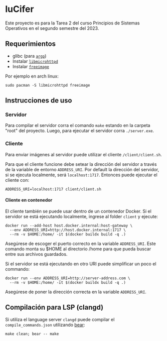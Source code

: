 # luCifer

Este proyecto es para la Tarea 2 del curso Principios de Sistemas Operativos en el segundo semestre del 2023.

## Requerimientos
- glibc (para [`argp`](https://www.gnu.org/software/libc/manual/html_node/Argp.html))
- Instalar [`libmicrohttpd`](https://www.gnu.org/software/libmicrohttpd/)
- Instalar [`freeimage`](https://freeimage.sourceforge.io/)

Por ejemplo en arch linux:
```
sudo pacman -S libmicrohttpd freeimage
```

## Instrucciones de uso

### Servidor
Para compilar el servidor corra el comando `make` estando en la carpeta "root" del proyecto. Luego, para ejecutar el servidor corra `./server.exe`.

### Cliente
Para enviar imágenes al servidor puede utilizar el cliente `/client/client.sh`.

Para que el cliente funcione debe setear la dirección del servidor a través de la variable de entorno `ADDRESS_URI`.
Por default la dirección del servidor, si se ejecuta localmente, será `localhost:1717`. Entonces puede ejecutar el cliente con:

```
ADDRESS_URI=localhost:1717 client/client.sh
```

#### Cliente en contenedor
El cliente también se puede usar dentro de un contenedor Docker.
Si el servidor se está ejecutando localmente, ingrese al folder `client` y ejecute:

```
docker run --add-host host.docker.internal:host-gateway \
  --env ADDRESS_URI=http://host.docker.internal:1717 \
  --rm -v $HOME:/home/ -it $(docker buildx build -q .)
```

Asegúrese de escoger el puerto correcto en la variable `ADDRESS_URI`.
Este comando monta su $HOME al directorio /home para que pueda buscar entre sus archivos guardados.

Si el servidor se está ejecutando en otro URI puede simplificar un poco el commando:
```
docker run --env ADDRESS_URI=http://server-address.com \
  --rm -v $HOME:/home/ -it $(docker buildx build -q .)
```

Asegúrese de poner la dirección correcta en la variable `ADDRESS_URI`.

## Compilación para LSP (clangd)
Si utiliza el language server `clangd` puede compilar el `compile_commands.json` utilizando [bear](https://github.com/rizsotto/Bear):

```
make clean; bear -- make
```
